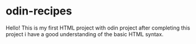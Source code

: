 # odin-recipes
Hello!
This is my first HTML project with odin project after completing this project i have a good understanding of the basic HTML syntax.